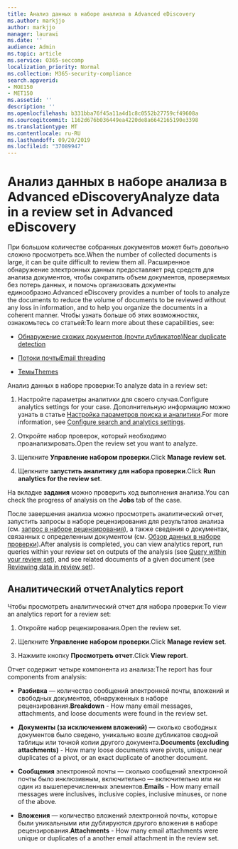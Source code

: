 ```yaml
---
title: Анализ данных в наборе анализа в Advanced eDiscovery
ms.author: markjjo
author: markjjo
manager: laurawi
ms.date: ''
audience: Admin
ms.topic: article
ms.service: O365-seccomp
localization_priority: Normal
ms.collection: M365-security-compliance
search.appverid:
- MOE150
- MET150
ms.assetid: ''
description: ''
ms.openlocfilehash: b331bba76f45a11a4d1c8c0552b27759cf49608a
ms.sourcegitcommit: 1162d676b036449ea4220de8a6642165190e3398
ms.translationtype: MT
ms.contentlocale: ru-RU
ms.lasthandoff: 09/20/2019
ms.locfileid: "37089947"
---
```

# <a name="analyze-data-in-a-review-set-in-advanced-ediscovery"></a><span data-ttu-id="82390-102">Анализ данных в наборе анализа в Advanced eDiscovery</span><span class="sxs-lookup"><span data-stu-id="82390-102">Analyze data in a review set in Advanced eDiscovery</span></span>

<span data-ttu-id="82390-103">При большом количестве собранных документов может быть довольно сложно просмотреть все.</span><span class="sxs-lookup"><span data-stu-id="82390-103">When the number of collected documents is large, it can be quite difficult to review them all.</span></span> <span data-ttu-id="82390-104">Расширенное обнаружение электронных данных предоставляет ряд средств для анализа документов, чтобы сократить объем документов, проверяемых без потерь данных, и помочь организовать документы единообразно.</span><span class="sxs-lookup"><span data-stu-id="82390-104">Advanced eDiscovery provides a number of tools to analyze the documents to reduce the volume of documents to be reviewed without any loss in information, and to help you organize the documents in a coherent manner.</span></span> <span data-ttu-id="82390-105">Чтобы узнать больше об этих возможностях, ознакомьтесь со статьей:</span><span class="sxs-lookup"><span data-stu-id="82390-105">To learn more about these capabilities, see:</span></span>

- [<span data-ttu-id="82390-106">Обнаружение схожих документов (почти дубликатов)</span><span class="sxs-lookup"><span data-stu-id="82390-106">Near duplicate detection</span></span>](near-duplicates.md)

- [<span data-ttu-id="82390-107">Потоки почты</span><span class="sxs-lookup"><span data-stu-id="82390-107">Email threading</span></span>](email-threading.md)

- [<span data-ttu-id="82390-108">Темы</span><span class="sxs-lookup"><span data-stu-id="82390-108">Themes</span></span>](themes.md)

<span data-ttu-id="82390-109">Анализ данных в наборе проверки:</span><span class="sxs-lookup"><span data-stu-id="82390-109">To analyze data in a review set:</span></span>

1. <span data-ttu-id="82390-110">Настройте параметры аналитики для своего случая.</span><span class="sxs-lookup"><span data-stu-id="82390-110">Configure analytics settings for your case.</span></span> <span data-ttu-id="82390-111">Дополнительную информацию можно узнать в статье [Настройка параметров поиска и аналитики](configure-search-analytics-settings.md).</span><span class="sxs-lookup"><span data-stu-id="82390-111">For more information, see [Configure search and analytics settings](configure-search-analytics-settings.md).</span></span>

2. <span data-ttu-id="82390-112">Откройте набор проверок, который необходимо проанализировать.</span><span class="sxs-lookup"><span data-stu-id="82390-112">Open the review set you want to analyze.</span></span>

3. <span data-ttu-id="82390-113">Щелкните **Управление набором проверки**.</span><span class="sxs-lookup"><span data-stu-id="82390-113">Click **Manage review set**.</span></span>

4. <span data-ttu-id="82390-114">Щелкните **запустить аналитику для набора проверки**.</span><span class="sxs-lookup"><span data-stu-id="82390-114">Click **Run analytics for the review set**.</span></span>

<span data-ttu-id="82390-115">На вкладке **задания** можно проверить ход выполнения анализа.</span><span class="sxs-lookup"><span data-stu-id="82390-115">You can check the progress of analysis on the **Jobs** tab of the case.</span></span>

 <span data-ttu-id="82390-116">После завершения анализа можно просмотреть аналитический отчет, запустить запросы в наборе рецензирования для результатов анализа (см. [запрос в наборе рецензирования](review-set-search.md)), а также сведения о документах, связанных с определенным документом (см. [Обзор данных в наборе проверки](reviewing-data-in-review-set.md)).</span><span class="sxs-lookup"><span data-stu-id="82390-116">After analysis is completed, you can view analytics report, run queries within your review set on outputs of the analysis (see [Query within your review set](review-set-search.md)), and see related documents of a given document (see [Reviewing data in review set](reviewing-data-in-review-set.md)).</span></span>

## <a name="analytics-report"></a><span data-ttu-id="82390-117">Аналитический отчет</span><span class="sxs-lookup"><span data-stu-id="82390-117">Analytics report</span></span>

<span data-ttu-id="82390-118">Чтобы просмотреть аналитический отчет для набора проверки:</span><span class="sxs-lookup"><span data-stu-id="82390-118">To view an analytics report for a review set:</span></span>

1. <span data-ttu-id="82390-119">Откройте набор рецензирования.</span><span class="sxs-lookup"><span data-stu-id="82390-119">Open the review set.</span></span>

2. <span data-ttu-id="82390-120">Щелкните **Управление набором проверки**.</span><span class="sxs-lookup"><span data-stu-id="82390-120">Click **Manage review set**.</span></span>

3. <span data-ttu-id="82390-121">Нажмите кнопку **Просмотреть отчет**.</span><span class="sxs-lookup"><span data-stu-id="82390-121">Click **View report**.</span></span>

<span data-ttu-id="82390-122">Отчет содержит четыре компонента из анализа:</span><span class="sxs-lookup"><span data-stu-id="82390-122">The report has four components from analysis:</span></span>

- <span data-ttu-id="82390-123">**Разбивка** — количество сообщений электронной почты, вложений и свободных документов, обнаруженных в наборе рецензирования.</span><span class="sxs-lookup"><span data-stu-id="82390-123">**Breakdown** - How many email messages, attachments, and loose documents were found in the review set.</span></span>

- <span data-ttu-id="82390-124">**Документы (за исключением вложений)** — сколько свободных документов было сведено, уникально возле дубликатов сводной таблицы или точной копии другого документа.</span><span class="sxs-lookup"><span data-stu-id="82390-124">**Documents (excluding attachments)** - How many loose documents were pivots, unique near duplicates of a pivot, or an exact duplicate of another document.</span></span>

- <span data-ttu-id="82390-125">**Сообщения** электронной почты — сколько сообщений электронной почты было инклюзивным, включительно — включительно или ни один из вышеперечисленных элементов.</span><span class="sxs-lookup"><span data-stu-id="82390-125">**Emails** - How many email messages were inclusives, inclusive copies, inclusive minuses, or none of the above.</span></span>

- <span data-ttu-id="82390-126">**Вложения** — количество вложений электронной почты, которые были уникальными или дублируются другого вложения в наборе рецензирования.</span><span class="sxs-lookup"><span data-stu-id="82390-126">**Attachments** - How many email attachments were unique or duplicates of a another email attachment in the review set.</span></span>